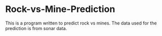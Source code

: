# Rock-vs-Mine-Prediction
This is a program written to predict rock vs mines. The data used for the prediction is from sonar data.
